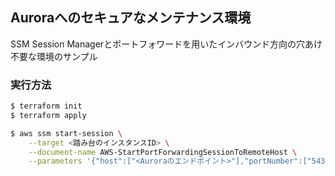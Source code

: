 ## Auroraへのセキュアなメンテナンス環境

SSM Session Managerとポートフォワードを用いたインバウンド方向の穴あけ不要な環境のサンプル

### 実行方法

```sh
$ terraform init
$ terraform apply

$ aws ssm start-session \
    --target <踏み台のインスタンスID> \
    --document-name AWS-StartPortForwardingSessionToRemoteHost \
    --parameters '{"host":["<Auroraのエンドポイント>"],"portNumber":["5432"], "localPortNumber":["5432"]}
```

